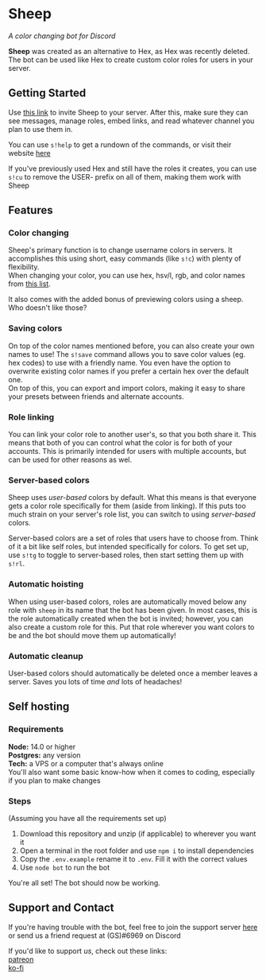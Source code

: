 # Sheep
*A color changing bot for Discord*

**Sheep** was created as an alternative to Hex, as Hex was recently deleted. The bot can be used like Hex to create custom color roles for users in your server.

## Getting Started
Use [this link](https://discordapp.com/api/oauth2/authorize?client_id=585271178180952064&permissions=268495936&scope=bot) to invite Sheep to your server. After this, make sure they can see messages, manage roles, embed links, and read whatever channel you plan to use them in.

You can use `s!help` to get a rundown of the commands, or visit their website [here](https://sheep.greysdawn.com)

If you've previously used Hex and still have the roles it creates, you can use `s!cu` to remove the USER- prefix on all of them, making them work with Sheep

## Features
### Color changing
Sheep's primary function is to change username colors in servers. It accomplishes this using short, easy commands (like `s!c`) with plenty of flexibility.  
When changing your color, you can use hex, hsv/l, rgb, and color names from [this list](https://www.w3schools.com/colors/colors_names.asp).

It also comes with the added bonus of previewing colors using a sheep. Who doesn't like those?

### Saving colors
On top of the color names mentioned before, you can also create your own names to use! The `s!save` command allows you to save color values (eg. hex codes) to use with a friendly name. You even have the option to overwrite existing color names if you prefer a certain hex over the default one.  
On top of this, you can export and import colors, making it easy to share your presets between friends and alternate accounts.

### Role linking
You can link your color role to another user's, so that you both share it. This means that both of you can control what the color is for both of your accounts. This is primarily intended for users with multiple accounts, but can be used for other reasons as wel.

### Server-based colors
Sheep uses *user-based* colors by default. What this means is that everyone gets a color role specifically for them (aside from linking). If this puts too much strain on your server's role list, you can switch to using *server-based* colors.

Server-based colors are a set of roles that users have to choose from. Think of it a bit like self roles, but intended specifically for colors. To get set up, use `s!tg` to toggle to server-based roles, then start setting them up with `s!rl`.

### Automatic hoisting
When using user-based colors, roles are automatically moved below any role with `sheep` in its name that the bot has been given. In most cases, this is the role automatically created when the bot is invited; however, you can also create a custom role for this. Put that role wherever you want colors to be and the bot should move them up automatically!

### Automatic cleanup
User-based colors should automatically be deleted once a member leaves a server. Saves you lots of time *and* lots of headaches!

## Self hosting
### Requirements
**Node:** 14.0 or higher  
**Postgres:** any version  
**Tech:** a VPS or a computer that's always online  
You'll also want some basic know-how when it comes to coding, especially if you plan to make changes

### Steps
(Assuming you have all the requirements set up)
1. Download this repository and unzip (if applicable) to wherever you want it
2. Open a terminal in the root folder and use `npm i` to install dependencies
3. Copy the `.env.example` rename it to `.env`. Fill it with the correct values
4. Use `node bot` to run the bot

You're all set! The bot should now be working.

## Support and Contact
If you're having trouble with the bot, feel free to join the support server [here](https://discord.gg/EvDmXGt) or send us a friend request at (GS)#6969 on Discord

If you'd like to support *us*, check out these links:  
[patreon](https://patreon.com/greysdawn)  
[ko-fi](https://ko-fi.com/greysdawn)
